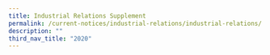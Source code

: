 ```yaml
---
title: Industrial Relations Supplement
permalink: /current-notices/industrial-relations/industrial-relations/
description: ""
third_nav_title: "2020"
---
```

